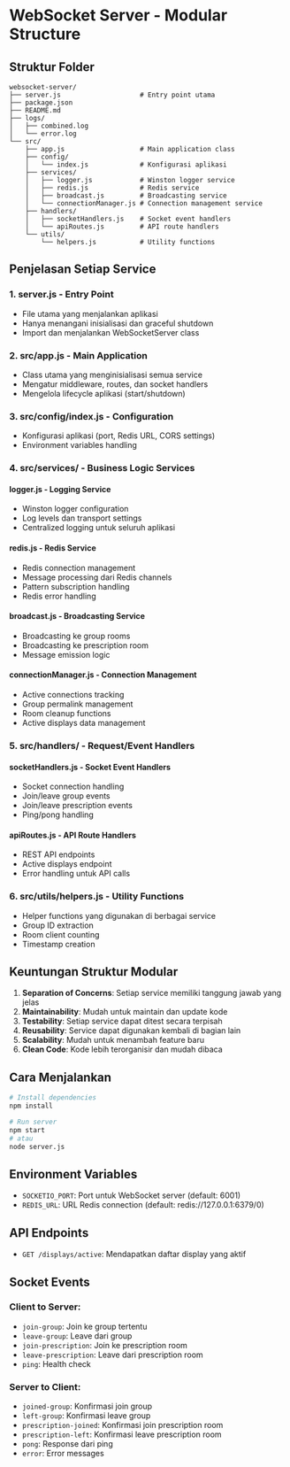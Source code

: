# WebSocket Server - Modular Structure

## Struktur Folder

```
websocket-server/
├── server.js                    # Entry point utama
├── package.json
├── README.md
├── logs/
│   ├── combined.log
│   └── error.log
└── src/
    ├── app.js                   # Main application class
    ├── config/
    │   └── index.js             # Konfigurasi aplikasi
    ├── services/
    │   ├── logger.js            # Winston logger service
    │   ├── redis.js             # Redis service
    │   ├── broadcast.js         # Broadcasting service
    │   └── connectionManager.js # Connection management service
    ├── handlers/
    │   ├── socketHandlers.js    # Socket event handlers
    │   └── apiRoutes.js         # API route handlers
    └── utils/
        └── helpers.js           # Utility functions
```

## Penjelasan Setiap Service

### 1. **server.js** - Entry Point
- File utama yang menjalankan aplikasi
- Hanya menangani inisialisasi dan graceful shutdown
- Import dan menjalankan WebSocketServer class

### 2. **src/app.js** - Main Application
- Class utama yang menginisialisasi semua service
- Mengatur middleware, routes, dan socket handlers
- Mengelola lifecycle aplikasi (start/shutdown)

### 3. **src/config/index.js** - Configuration
- Konfigurasi aplikasi (port, Redis URL, CORS settings)
- Environment variables handling

### 4. **src/services/** - Business Logic Services

#### **logger.js** - Logging Service
- Winston logger configuration
- Log levels dan transport settings
- Centralized logging untuk seluruh aplikasi

#### **redis.js** - Redis Service
- Redis connection management
- Message processing dari Redis channels
- Pattern subscription handling
- Redis error handling

#### **broadcast.js** - Broadcasting Service
- Broadcasting ke group rooms
- Broadcasting ke prescription room
- Message emission logic

#### **connectionManager.js** - Connection Management
- Active connections tracking
- Group permalink management
- Room cleanup functions
- Active displays data management

### 5. **src/handlers/** - Request/Event Handlers

#### **socketHandlers.js** - Socket Event Handlers
- Socket connection handling
- Join/leave group events
- Join/leave prescription events
- Ping/pong handling

#### **apiRoutes.js** - API Route Handlers
- REST API endpoints
- Active displays endpoint
- Error handling untuk API calls

### 6. **src/utils/helpers.js** - Utility Functions
- Helper functions yang digunakan di berbagai service
- Group ID extraction
- Room client counting
- Timestamp creation

## Keuntungan Struktur Modular

1. **Separation of Concerns**: Setiap service memiliki tanggung jawab yang jelas
2. **Maintainability**: Mudah untuk maintain dan update kode
3. **Testability**: Setiap service dapat ditest secara terpisah
4. **Reusability**: Service dapat digunakan kembali di bagian lain
5. **Scalability**: Mudah untuk menambah feature baru
6. **Clean Code**: Kode lebih terorganisir dan mudah dibaca

## Cara Menjalankan

```bash
# Install dependencies
npm install

# Run server
npm start
# atau
node server.js
```

## Environment Variables

- `SOCKETIO_PORT`: Port untuk WebSocket server (default: 6001)
- `REDIS_URL`: URL Redis connection (default: redis://127.0.0.1:6379/0)

## API Endpoints

- `GET /displays/active`: Mendapatkan daftar display yang aktif

## Socket Events

### Client to Server:
- `join-group`: Join ke group tertentu
- `leave-group`: Leave dari group
- `join-prescription`: Join ke prescription room
- `leave-prescription`: Leave dari prescription room
- `ping`: Health check

### Server to Client:
- `joined-group`: Konfirmasi join group
- `left-group`: Konfirmasi leave group
- `prescription-joined`: Konfirmasi join prescription room
- `prescription-left`: Konfirmasi leave prescription room
- `pong`: Response dari ping
- `error`: Error messages
